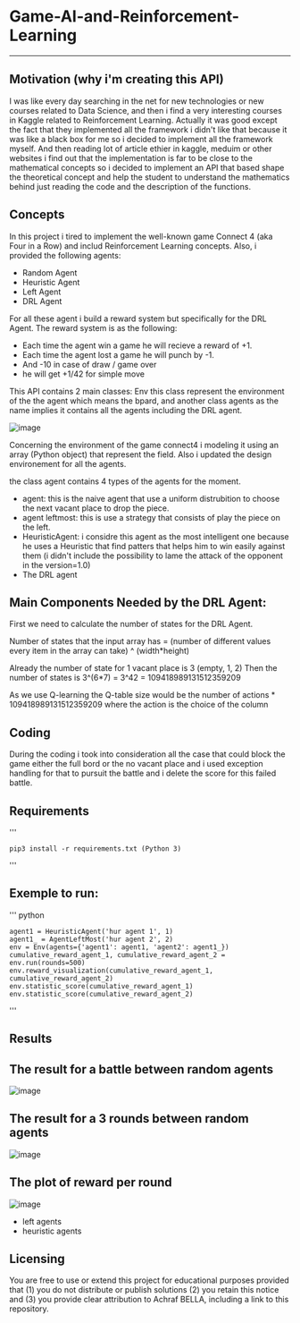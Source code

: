 # Game-AI-and-Reinforcement-Learning
-------------------------------------

Motivation (why i'm creating this API)
-----------
I was like every day searching in the net for new technologies or new courses related to Data Science, and then i find a very interesting courses in Kaggle related to Reinforcement Learning. Actually it was good except the fact that they implemented all the framework i didn't like that because it was like a black box for me so i decided to implement all the framework myself.
And then reading lot of article ethier in kaggle, meduim or other websites i find out that the implementation is far to be close to the mathematical concepts so i decided to implement an API that based shape the theoretical concept and help the student to understand the mathematics behind just reading the code and the description of the functions. 


Concepts
-----------
In this project i tired to implement the well-known game Connect 4  (aka  Four in a Row) and includ Reinforcement Learning concepts. Also, i provided the following agents:
- Random Agent
- Heuristic Agent
- Left Agent
- DRL Agent

For all these agent i build a reward system but specifically for the DRL Agent.
The reward system is as the following:
- Each time the agent win a game he will recieve a reward of +1.
- Each time the agent lost a game he will punch by -1.
- And -10 in case of draw / game over
- he will get +1/42 for simple move


This API contains 2 main classes: Env this class represent the environment of the the agent which means the bpard, and another class agents as the name implies it contains all the agents including the DRL agent.

![image](https://user-images.githubusercontent.com/52492864/128045136-8107d272-0b02-454a-bb0f-932d1079ec9f.png)

Concerning the environment of the game connect4 i modeling it using an array (Python object) that represent the field. Also i updated the design environement for all the agents.

the class agent contains 4 types of the agents for the moment.
- agent: this is the naive agent that use a uniform distrubition to choose the next vacant place to drop the piece.
- agent leftmost: this is use a strategy that consists of play the piece on the left.
- HeuristicAgent: i considre this agent as the most intelligent one because he uses a Heuristic that find patters that helps him to win easily against them (i didn't include the possibility to lame the attack of the opponent in the version=1.0)
- The DRL agent


Main Components Needed by the DRL Agent:
-----------
First we need to calculate the number of states for the DRL Agent.

Number of states that the input array has = (number of different values every item in the array can take) ^ (width*height)

Already the number of state for 1 vacant place is 3 (empty, 1, 2)
Then the number of states is 3^(6*7) = 3^42 = 109418989131512359209

As we use Q-learning the Q-table size would be the number of actions * 109418989131512359209 where the action is the choice of the column


Coding
-----------
During the coding i took into consideration all the case that could block the game either the full bord or the no vacant place and i used exception handling for that to pursuit the battle and i delete the score for this failed battle.

Requirements
-----------
'''
    
    pip3 install -r requirements.txt (Python 3)
'''

Exemple to run: 
-----------
''' python

    agent1 = HeuristicAgent('hur agent 1', 1)
    agent1_ = AgentLeftMost('hur agent 2', 2)
    env = Env(agents={'agent1': agent1, 'agent2': agent1_})
    cumulative_reward_agent_1, cumulative_reward_agent_2 = env.run(rounds=500)
    env.reward_visualization(cumulative_reward_agent_1, cumulative_reward_agent_2)
    env.statistic_score(cumulative_reward_agent_1)
    env.statistic_score(cumulative_reward_agent_2)

'''

Results
-----------

The result for a battle between random agents
-----------
![image](https://user-images.githubusercontent.com/52492864/128442802-7c39ff96-b09b-40e8-847e-01d80aafa0bb.png)

The result for a 3 rounds between random agents
-----------
![image](https://user-images.githubusercontent.com/52492864/128442954-77a97ec5-d4d0-43bb-911b-37e6d4771052.png)

The plot of reward per round
-----------
![image](https://user-images.githubusercontent.com/52492864/128442625-3b41b3fb-a1a6-45eb-ba57-257010d59748.png)

- left agents
- heuristic agents


Licensing
-----------
You are free to use or extend this project for
educational purposes provided that (1) you do not distribute or publish solutions (2) you retain this notice and (3) you provide clear attribution to Achraf BELLA, including a link to this repository.
